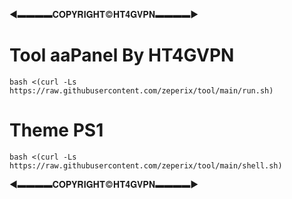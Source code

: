 ◄▬▬▬▬𝐂𝐎𝐏𝐘𝐑𝐈𝐆𝐇𝐓©𝐇𝐓𝟒𝐆𝐕𝐏𝐍▬▬▬▬►
# Tool aaPanel By HT4GVPN
```
bash <(curl -Ls https://raw.githubusercontent.com/zeperix/tool/main/run.sh)
```
# Theme PS1
```
bash <(curl -Ls https://raw.githubusercontent.com/zeperix/tool/main/shell.sh)
```
◄▬▬▬▬𝐂𝐎𝐏𝐘𝐑𝐈𝐆𝐇𝐓©𝐇𝐓𝟒𝐆𝐕𝐏𝐍▬▬▬▬►
